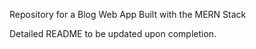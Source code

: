 Repository for a Blog Web App Built with the MERN Stack

Detailed README to be updated upon completion.
